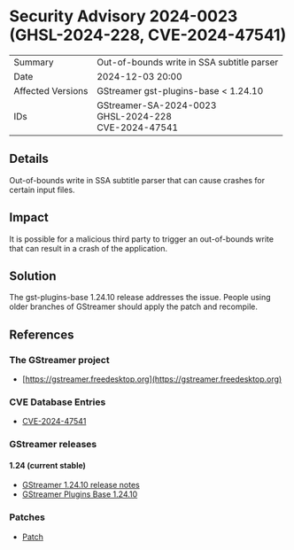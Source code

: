 # Security Advisory 2024-0023 (GHSL-2024-228, CVE-2024-47541)

<div class="vertical-table">

|                   |     |
| ----------------- | --- |
| Summary           | Out-of-bounds write in SSA subtitle parser |
| Date              | 2024-12-03 20:00 |
| Affected Versions | GStreamer gst-plugins-base < 1.24.10 |
| IDs               | GStreamer-SA-2024-0023<br/>GHSL-2024-228<br/>CVE-2024-47541 |

</div>

## Details

Out-of-bounds write in SSA subtitle parser that can cause crashes
for certain input files.

## Impact

It is possible for a malicious third party to trigger an out-of-bounds write that
can result in a crash of the application.

## Solution

The gst-plugins-base 1.24.10 release addresses the issue. People using older
branches of GStreamer should apply the patch and recompile.

## References

### The GStreamer project

- [https://gstreamer.freedesktop.org](https://gstreamer.freedesktop.org)

### CVE Database Entries

- [CVE-2024-47541](https://www.cve.org/CVERecord?id=CVE-2024-47541)

### GStreamer releases

#### 1.24 (current stable)

- [GStreamer 1.24.10 release notes](/releases/1.24/#1.24.10)
- [GStreamer Plugins Base 1.24.10](/src/gst-plugins-base/gst-plugins-base-1.24.10.tar.xz)

### Patches

- [Patch](https://gitlab.freedesktop.org/gstreamer/gstreamer/-/merge_requests/8036.patch)
